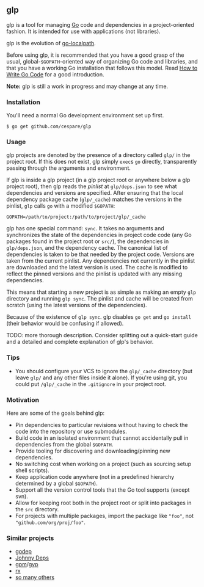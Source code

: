 ## glp

glp is a tool for managing [Go](http://golang.org/) code and dependencies in a project-oriented fashion. It is
intended for use with applications (not libraries).

glp is the evolution of [go-localpath](https://github.com/cespare/go-localpath).

Before using glp, it is recommended that you have a good grasp of the usual, global-`$GOPATH`-oriented way of
organizing Go code and libraries, and that you have a working Go installation that follows this model. Read
[How to Write Go Code](http://golang.org/doc/code.html) for a good introduction.

**Note:** glp is still a work in progress and may change at any time.

### Installation

You'll need a normal Go development environment set up first.

    $ go get github.com/cespare/glp

### Usage

glp projects are denoted by the presence of a directory called `glp/` in the project root. If this does not
exist, glp simply `exec`s `go` directly, transparently passing through the arguments and environment.

If glp is inside a glp project (in a glp project root or anywhere below a glp project root), then glp reads
the *pinlist* at `glp/deps.json` to see what dependencies and versions are specified. After ensuring that the
local dependency package cache (`glp/_cache`) matches the versions in the pinlist, `glp` calls `go` with a
modified `$GOPATH`:

    GOPATH=/path/to/project:/path/to/project/glp/_cache

glp has one special command: `sync`. It takes no arguments and synchronizes the state of the dependencies in
project code code (any Go packages found in the project root or `src/`), the dependencies in `glp/deps.json`,
and the dependency cache. The canonical list of dependencies is taken to be that needed by the project code.
Versions are taken from the current pinlist. Any dependencies not currently in the pinlist are downloaded and
the latest version is used. The cache is modified to reflect the pinned versions and the pinlist is updated
with any missing dependencies.

This means that starting a new project is as simple as making an empty `glp` directory and running `glp sync`.
The pinlist and cache will be created from scratch (using the latest versions of the dependencies).

Because of the existence of `glp sync`. glp disables `go get` and `go install` (their behavior would be
confusing if allowed).

TODO: more thorough description. Consider splitting out a quick-start guide and a detailed and complete
explanation of glp's behavior.

### Tips

* You should configure your VCS to ignore the `glp/_cache` directory (but leave `glp/` and any other files
  inside it alone). If you're using git, you could put `/glp/_cache` in the `.gitignore` in your project root.

### Motivation

Here are some of the goals behind glp:

* Pin dependencies to particular revisions without having to check the code into the repository or use
  submodules.
* Build code in an isolated environment that cannot accidentally pull in dependencies from the global
  `$GOPATH`.
* Provide tooling for discovering and downloading/pinning new dependencies.
* No switching cost when working on a project (such as sourcing setup shell scripts).
* Keep application code anywhere (not in a predefined hierarchy determined by a global `$GOPATH`).
* Support all the version control tools that the Go tool supports (except svn).
* Allow for keeping root both in the project root or split into packages in the `src` directory.
* For projects with multiple packages, import the package like `"foo"`, not `"github.com/org/proj/foo"`.

### Similar projects

* [godep](https://github.com/kr/godep)
* [Johnny Deps](https://github.com/VividCortex/johnny-deps)
* [gpm](https://github.com/pote/gpm)/[gvp](https://github.com/pote/gvp)
* [rx](http://godoc.org/kylelemons.net/go/rx)
* [so many others](https://docs.google.com/a/liftoff.io/document/d/1k-3mwBqAdTIKGcilWZPuKSMy3DWtfNRFDs9o98lcwHY/edit#)
